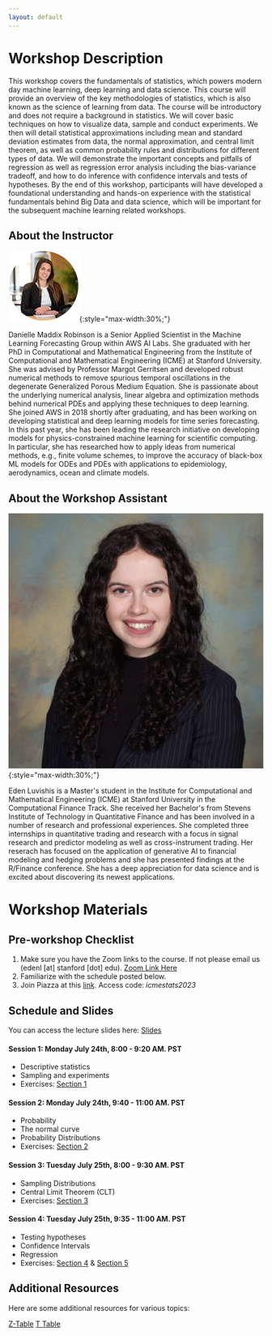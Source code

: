 ```yaml
---
layout: default
---
```


# Workshop Description

This workshop covers the fundamentals of statistics, which powers modern day machine learning, deep learning and data science. This course will provide an overview of the key methodologies of statistics, which is also known as the science of learning from data.  The course will be introductory and does not require a background in statistics. We will cover basic techniques on how to visualize data, sample and conduct experiments. We then will detail statistical approximations including mean and standard deviation estimates from data, the normal approximation, and central limit theorem, as well as common probability rules and distributions for different types of data. We will demonstrate the important concepts and pitfalls of regression as well as regression error analysis including the bias-variance tradeoff, and how to do inference with confidence intervals and tests of hypotheses. By the end of this workshop, participants will have developed a foundational understanding and hands-on experience with the statistical fundamentals behind Big Data and data science, which will be important for the subsequent machine learning related workshops.

## About the Instructor

![danielle-maddix](/assets/img/danielle.png){:style="max-width:30%;"}

Danielle Maddix Robinson is a Senior Applied Scientist in the Machine Learning Forecasting Group within AWS AI Labs. She graduated with her PhD in Computational and Mathematical Engineering from the Institute of Computational and Mathematical Engineering (ICME) at Stanford University. She was advised by Professor Margot Gerritsen and developed robust numerical methods to remove spurious temporal oscillations in the degenerate Generalized Porous Medium Equation.  She is passionate about the underlying numerical analysis, linear algebra and optimization methods behind numerical PDEs and applying these techniques to deep learning.  She joined AWS in 2018 shortly after graduating, and has been working on developing statistical and deep learning models for time series forecasting. In this past year, she has been leading the research initiative on developing models for physics-constrained machine learning for scientific computing. In particular, she has researched how to apply ideas from numerical methods, e.g., finite volume schemes, to improve the accuracy of black-box ML models for ODEs and PDEs with applications to epidemiology, aerodynamics, ocean and climate models. 

## About the Workshop Assistant 

![eden-luvishis](/assets/img/edenluvishissquare.png){:style="max-width:30%;"}

Eden Luvishis is a Master's student in the Institute for Computational and Mathematical Engineering (ICME) at Stanford University in the Computational Finance Track. She received her Bachelor's from Stevens Institute of Technology in Quantitative Finance and has been involved in a number of research and professional experiences. She completed three internships in quantitative trading and research with a focus in signal research and predictor modeling as well as cross-instrument trading. Her reserach has focused on the application of generative AI to financial modeling and hedging problems and she has presented findings at the R/Finance conference. She has a deep appreciation for data science and is excited about discovering its newest applications. 

# Workshop Materials

## Pre-workshop Checklist

1. Make sure you have the Zoom links to the course. If not please email us (edenl [at] stanford [dot] edu). [Zoom Link Here]( https://stanford.zoom.us/j/93446967360?pwd=MTJDb3A3U1lPVWw1Mkd3UEJ1ajY1QT09)
2. Familiarize with the schedule posted below.
3. Join Piazza at this [link](https://piazza.com/stanford/summer2023/icmesummer). Access code: _icmestats2023_

## Schedule and Slides 

You can access the lecture slides here: [Slides](/assets/pdf/slidesall_danielle.pdf)

#### Session 1: Monday July 24th, 8:00 - 9:20 AM. PST
  - Descriptive statistics
  - Sampling and experiments
  - Exercises: [Section 1](/assets/pdf/section1.pdf)
  
#### Session 2: Monday July 24th, 9:40 - 11:00 AM. PST
  - Probability
  - The normal curve
  - Probability Distributions
  - Exercises: [Section 2](/assets/pdf/section2.pdf)


#### Session 3: Tuesday July 25th, 8:00 - 9:30 AM. PST
  - Sampling Distributions
  - Central Limit Theorem (CLT)
  - Exercises: [Section 3](/assets/pdf/section3.pdf)


#### Session 4: Tuesday July 25th, 9:35 - 11:00 AM. PST
  - Testing hypotheses
  - Confidence Intervals
  - Regression
  - Exercises: [Section 4](/assets/pdf/section4.pdf) & [Section 5](/assets/pdf/section5.pdf)


## Additional Resources

Here are some additional resources for various topics:

[Z-Table](https://www.z-table.com/)
[T Table](https://www.sjsu.edu/faculty/gerstman/StatPrimer/t-table.pdf)






